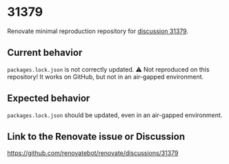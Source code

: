 # 31379

Renovate minimal reproduction repository for [discussion 31379](https://github.com/renovatebot/renovate/discussions/31379).

## Current behavior

`packages.lock.json` is not correctly updated. ⚠ Not reproduced on this repository! It works on GitHub, but not in an air-gapped environment.

## Expected behavior

`packages.lock.json` should be updated, even in an air-gapped environment.

## Link to the Renovate issue or Discussion

https://github.com/renovatebot/renovate/discussions/31379
